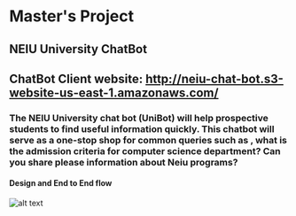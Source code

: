 # Master's Project

## NEIU University ChatBot
## ChatBot Client website: http://neiu-chat-bot.s3-website-us-east-1.amazonaws.com/

### The NEIU University chat bot (UniBot) will help prospective students to find useful information quickly. This chatbot will serve as a one-stop shop for common queries such as , what is the admission criteria for computer science department? Can you share please information about Neiu programs?

#### Design and End to End flow

![alt text](https://neiu-chat-bot.s3.amazonaws.com/Chat+Bot+Design_Final.jpeg)
